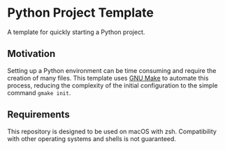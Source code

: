 # Python Project Template

A template for quickly starting a Python project.

## Motivation

Setting up a Python environment can be time consuming and require the creation of many files. This template uses [GNU Make](https://www.gnu.org/software/make/) to automate this process, reducing the complexity of the initial configuration to the simple command `gmake init`.

## Requirements

This repository is designed to be used on macOS with zsh. Compatibility with other operating systems and shells is not guaranteed.
